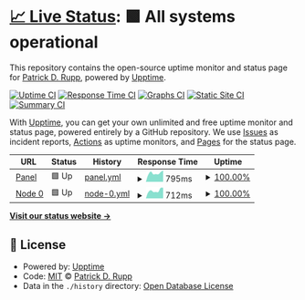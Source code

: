 # [📈 Live Status](https://status.itrupp.de): <!--live status--> **🟩 All systems operational**

This repository contains the open-source uptime monitor and status page for [Patrick D. Rupp](https://itrupp.de), powered by [Upptime](https://github.com/upptime/upptime).

[![Uptime CI](https://github.com/p08dev/status.itrupp.de/workflows/Uptime%20CI/badge.svg)](https://github.com/p08dev/status.itrupp.de/actions?query=workflow%3A%22Uptime+CI%22)
[![Response Time CI](https://github.com/p08dev/status.itrupp.de/workflows/Response%20Time%20CI/badge.svg)](https://github.com/p08dev/status.itrupp.de/actions?query=workflow%3A%22Response+Time+CI%22)
[![Graphs CI](https://github.com/p08dev/status.itrupp.de/workflows/Graphs%20CI/badge.svg)](https://github.com/p08dev/status.itrupp.de/actions?query=workflow%3A%22Graphs+CI%22)
[![Static Site CI](https://github.com/p08dev/status.itrupp.de/workflows/Static%20Site%20CI/badge.svg)](https://github.com/p08dev/status.itrupp.de/actions?query=workflow%3A%22Static+Site+CI%22)
[![Summary CI](https://github.com/p08dev/status.itrupp.de/workflows/Summary%20CI/badge.svg)](https://github.com/p08dev/status.itrupp.de/actions?query=workflow%3A%22Summary+CI%22)

With [Upptime](https://upptime.js.org), you can get your own unlimited and free uptime monitor and status page, powered entirely by a GitHub repository. We use [Issues](https://github.com/p08dev/status.itrupp.de/issues) as incident reports, [Actions](https://github.com/p08dev/status.itrupp.de/actions) as uptime monitors, and [Pages](https://status.itrupp.de) for the status page.

<!--start: status pages-->
<!-- This summary is generated by Upptime (https://github.com/upptime/upptime) -->
<!-- Do not edit this manually, your changes will be overwritten -->
<!-- prettier-ignore -->
| URL | Status | History | Response Time | Uptime |
| --- | ------ | ------- | ------------- | ------ |
| <img alt="" src="https://icons.duckduckgo.com/ip3/panel.itrupp.de.ico" height="13"> [Panel](https://panel.itrupp.de/) | 🟩 Up | [panel.yml](https://github.com/p08dev/status.itrupp.de/commits/HEAD/history/panel.yml) | <details><summary><img alt="Response time graph" src="./graphs/panel/response-time-week.png" height="20"> 795ms</summary><br><a href="https://status.itrupp.de/history/panel"><img alt="Response time 795" src="https://img.shields.io/endpoint?url=https%3A%2F%2Fraw.githubusercontent.com%2Fp08dev%2Fstatus.itrupp.de%2FHEAD%2Fapi%2Fpanel%2Fresponse-time.json"></a><br><a href="https://status.itrupp.de/history/panel"><img alt="24-hour response time 1089" src="https://img.shields.io/endpoint?url=https%3A%2F%2Fraw.githubusercontent.com%2Fp08dev%2Fstatus.itrupp.de%2FHEAD%2Fapi%2Fpanel%2Fresponse-time-day.json"></a><br><a href="https://status.itrupp.de/history/panel"><img alt="7-day response time 795" src="https://img.shields.io/endpoint?url=https%3A%2F%2Fraw.githubusercontent.com%2Fp08dev%2Fstatus.itrupp.de%2FHEAD%2Fapi%2Fpanel%2Fresponse-time-week.json"></a><br><a href="https://status.itrupp.de/history/panel"><img alt="30-day response time 795" src="https://img.shields.io/endpoint?url=https%3A%2F%2Fraw.githubusercontent.com%2Fp08dev%2Fstatus.itrupp.de%2FHEAD%2Fapi%2Fpanel%2Fresponse-time-month.json"></a><br><a href="https://status.itrupp.de/history/panel"><img alt="1-year response time 795" src="https://img.shields.io/endpoint?url=https%3A%2F%2Fraw.githubusercontent.com%2Fp08dev%2Fstatus.itrupp.de%2FHEAD%2Fapi%2Fpanel%2Fresponse-time-year.json"></a></details> | <details><summary><a href="https://status.itrupp.de/history/panel">100.00%</a></summary><a href="https://status.itrupp.de/history/panel"><img alt="All-time uptime 100.00%" src="https://img.shields.io/endpoint?url=https%3A%2F%2Fraw.githubusercontent.com%2Fp08dev%2Fstatus.itrupp.de%2FHEAD%2Fapi%2Fpanel%2Fuptime.json"></a><br><a href="https://status.itrupp.de/history/panel"><img alt="24-hour uptime 100.00%" src="https://img.shields.io/endpoint?url=https%3A%2F%2Fraw.githubusercontent.com%2Fp08dev%2Fstatus.itrupp.de%2FHEAD%2Fapi%2Fpanel%2Fuptime-day.json"></a><br><a href="https://status.itrupp.de/history/panel"><img alt="7-day uptime 100.00%" src="https://img.shields.io/endpoint?url=https%3A%2F%2Fraw.githubusercontent.com%2Fp08dev%2Fstatus.itrupp.de%2FHEAD%2Fapi%2Fpanel%2Fuptime-week.json"></a><br><a href="https://status.itrupp.de/history/panel"><img alt="30-day uptime 100.00%" src="https://img.shields.io/endpoint?url=https%3A%2F%2Fraw.githubusercontent.com%2Fp08dev%2Fstatus.itrupp.de%2FHEAD%2Fapi%2Fpanel%2Fuptime-month.json"></a><br><a href="https://status.itrupp.de/history/panel"><img alt="1-year uptime 100.00%" src="https://img.shields.io/endpoint?url=https%3A%2F%2Fraw.githubusercontent.com%2Fp08dev%2Fstatus.itrupp.de%2FHEAD%2Fapi%2Fpanel%2Fuptime-year.json"></a></details>
| <img alt="" src="https://icons.duckduckgo.com/ip3/node.itrupp.de.ico" height="13"> [Node 0](https://node.itrupp.de) | 🟩 Up | [node-0.yml](https://github.com/p08dev/status.itrupp.de/commits/HEAD/history/node-0.yml) | <details><summary><img alt="Response time graph" src="./graphs/node-0/response-time-week.png" height="20"> 712ms</summary><br><a href="https://status.itrupp.de/history/node-0"><img alt="Response time 712" src="https://img.shields.io/endpoint?url=https%3A%2F%2Fraw.githubusercontent.com%2Fp08dev%2Fstatus.itrupp.de%2FHEAD%2Fapi%2Fnode-0%2Fresponse-time.json"></a><br><a href="https://status.itrupp.de/history/node-0"><img alt="24-hour response time 1467" src="https://img.shields.io/endpoint?url=https%3A%2F%2Fraw.githubusercontent.com%2Fp08dev%2Fstatus.itrupp.de%2FHEAD%2Fapi%2Fnode-0%2Fresponse-time-day.json"></a><br><a href="https://status.itrupp.de/history/node-0"><img alt="7-day response time 712" src="https://img.shields.io/endpoint?url=https%3A%2F%2Fraw.githubusercontent.com%2Fp08dev%2Fstatus.itrupp.de%2FHEAD%2Fapi%2Fnode-0%2Fresponse-time-week.json"></a><br><a href="https://status.itrupp.de/history/node-0"><img alt="30-day response time 712" src="https://img.shields.io/endpoint?url=https%3A%2F%2Fraw.githubusercontent.com%2Fp08dev%2Fstatus.itrupp.de%2FHEAD%2Fapi%2Fnode-0%2Fresponse-time-month.json"></a><br><a href="https://status.itrupp.de/history/node-0"><img alt="1-year response time 712" src="https://img.shields.io/endpoint?url=https%3A%2F%2Fraw.githubusercontent.com%2Fp08dev%2Fstatus.itrupp.de%2FHEAD%2Fapi%2Fnode-0%2Fresponse-time-year.json"></a></details> | <details><summary><a href="https://status.itrupp.de/history/node-0">100.00%</a></summary><a href="https://status.itrupp.de/history/node-0"><img alt="All-time uptime 100.00%" src="https://img.shields.io/endpoint?url=https%3A%2F%2Fraw.githubusercontent.com%2Fp08dev%2Fstatus.itrupp.de%2FHEAD%2Fapi%2Fnode-0%2Fuptime.json"></a><br><a href="https://status.itrupp.de/history/node-0"><img alt="24-hour uptime 100.00%" src="https://img.shields.io/endpoint?url=https%3A%2F%2Fraw.githubusercontent.com%2Fp08dev%2Fstatus.itrupp.de%2FHEAD%2Fapi%2Fnode-0%2Fuptime-day.json"></a><br><a href="https://status.itrupp.de/history/node-0"><img alt="7-day uptime 100.00%" src="https://img.shields.io/endpoint?url=https%3A%2F%2Fraw.githubusercontent.com%2Fp08dev%2Fstatus.itrupp.de%2FHEAD%2Fapi%2Fnode-0%2Fuptime-week.json"></a><br><a href="https://status.itrupp.de/history/node-0"><img alt="30-day uptime 100.00%" src="https://img.shields.io/endpoint?url=https%3A%2F%2Fraw.githubusercontent.com%2Fp08dev%2Fstatus.itrupp.de%2FHEAD%2Fapi%2Fnode-0%2Fuptime-month.json"></a><br><a href="https://status.itrupp.de/history/node-0"><img alt="1-year uptime 100.00%" src="https://img.shields.io/endpoint?url=https%3A%2F%2Fraw.githubusercontent.com%2Fp08dev%2Fstatus.itrupp.de%2FHEAD%2Fapi%2Fnode-0%2Fuptime-year.json"></a></details>

<!--end: status pages-->

[**Visit our status website →**](https://status.itrupp.de)

## 📄 License

- Powered by: [Upptime](https://github.com/upptime/upptime)
- Code: [MIT](./LICENSE) © [Patrick D. Rupp](https://itrupp.de)
- Data in the `./history` directory: [Open Database License](https://opendatacommons.org/licenses/odbl/1-0/)
